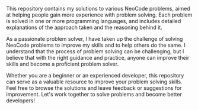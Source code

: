  This repository contains my solutions to various NeoCode problems, aimed at helping people gain more experience with problem solving. Each problem is solved in one or more programming languages, and includes detailed explanations of the approach taken and the reasoning behind it.

As a passionate problem solver, I have taken up the challenge of solving NeoCode problems to improve my skills and to help others do the same. I understand that the process of problem solving can be challenging, but I believe that with the right guidance and practice, anyone can improve their skills and become a proficient problem solver.

Whether you are a beginner or an experienced developer, this repository can serve as a valuable resource to improve your problem solving skills. Feel free to browse the solutions and leave feedback or suggestions for improvement. Let's work together to solve problems and become better developers!
